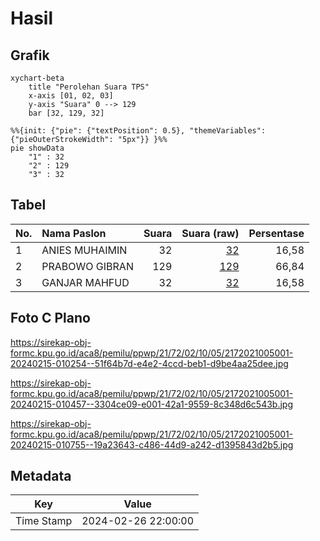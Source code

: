 # Hasil

## Grafik

```mermaid
xychart-beta
    title "Perolehan Suara TPS"
    x-axis [01, 02, 03]
    y-axis "Suara" 0 --> 129
    bar [32, 129, 32]
```

```mermaid
%%{init: {"pie": {"textPosition": 0.5}, "themeVariables": {"pieOuterStrokeWidth": "5px"}} }%%
pie showData
    "1" : 32
    "2" : 129
    "3" : 32
```

## Tabel

| No. | Nama Paslon    | Suara | Suara (raw) | Persentase |
|:--- |:-------------- | -----:| -----------:| ----------:|
| 1   | ANIES MUHAIMIN | 32    | [32][p-1]   | 16,58      |
| 2   | PRABOWO GIBRAN | 129   | [129][p-2]  | 66,84      |
| 3   | GANJAR MAHFUD  | 32    | [32][p-3]   | 16,58      |


[p-1]: https://github.com/gigit-pemilu/pemilu-2024-21-kepulauan-riau/blob/main/pilpres/hitung-suara/sub/21-kepulauan-riau/sub/72-kota-tanjung-pinang/sub/02-tanjung-pinang-timur/sub/1005-pinang-kencana/sub/001-tps/sub/paslon-1.txt
[p-2]: https://github.com/gigit-pemilu/pemilu-2024-21-kepulauan-riau/blob/main/pilpres/hitung-suara/sub/21-kepulauan-riau/sub/72-kota-tanjung-pinang/sub/02-tanjung-pinang-timur/sub/1005-pinang-kencana/sub/001-tps/sub/paslon-2.txt
[p-3]: https://github.com/gigit-pemilu/pemilu-2024-21-kepulauan-riau/blob/main/pilpres/hitung-suara/sub/21-kepulauan-riau/sub/72-kota-tanjung-pinang/sub/02-tanjung-pinang-timur/sub/1005-pinang-kencana/sub/001-tps/sub/paslon-3.txt

## Foto C Plano

https://sirekap-obj-formc.kpu.go.id/aca8/pemilu/ppwp/21/72/02/10/05/2172021005001-20240215-010254--51f64b7d-e4e2-4ccd-beb1-d9be4aa25dee.jpg

https://sirekap-obj-formc.kpu.go.id/aca8/pemilu/ppwp/21/72/02/10/05/2172021005001-20240215-010457--3304ce09-e001-42a1-9559-8c348d6c543b.jpg

https://sirekap-obj-formc.kpu.go.id/aca8/pemilu/ppwp/21/72/02/10/05/2172021005001-20240215-010755--19a23643-c486-44d9-a242-d1395843d2b5.jpg


## Metadata

| Key        | Value               |
| ---------- | ------------------- |
| Time Stamp | 2024-02-26 22:00:00 |



